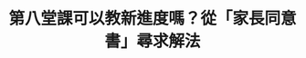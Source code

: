 ---
id: "5"
lang: zh-tw
publish: "FALSE"
description: 「強制取消國中、高中的第八節課後輔導及寒暑假輔導」連署案
selected: "FALSE"
blog_selected: "FALSE"
thumbnail: https://cm.pdis.tw/images/post/1WRiiGc1nJTN4fg4ko9X1oPuoacJ5btFw.jpg
title: 第八堂課可以教新進度嗎？從「家長同意書」尋求解法
introduction:
  content: "許多國高中雖規定輔導課程不得教授新進度，但卻常常被老師用來上新課程，導致輔導課程之原意消失，因此提案人希望能取消第八節及寒暑假的課後輔導，\
    讓學生放學後有足夠時間自行學習，而學校也可因此省下第八節上課時間的成本。\r

    經過會議討論後，綜合考量偏鄉、經濟弱勢之學子仍有課業輔導需求，家長也有相關的安全考量，目前不宜強制取消課後輔導課程，但教育部將會積極研擬並採行\
    新措施，例如研訂「家長同意書」供各校使用，並另設課業輔導之相關救濟管道，鼓勵學校開設多元化輔導課程，希望能在避免學校強制學生參加課後輔導的同時，維護學\
    生的學習權益。\r"
color: blue
join:
  type: 提
  title: 強制取消國中、高中的第八節課後輔導及寒暑假輔導
  link: https://join.gov.tw/idea/detail/f57c0195-ed01-4e87-b7eb-638c15eecc4a
  image: https://cm.pdis.tw/images/post/1UCAOvYwgcE1PUEILABHSRHeixzNVMsHj.jpg
layout: post
departments:
  - 教育部
embed:
  mind_map:
    links:
      - https://miro.com/app/live-embed/o9J_k09jf0s=/?moveToViewport=-4701,3642,4313,5250
  ministry_slide:
    links:
      - https://issuu.com/pdis.tw/docs/_8_
  transcript:
    links:
      - https://sayit.pdis.nat.gov.tw/2017-04-28-%E9%96%8B%E6%94%BE%E6%94%BF%E5%BA%9C%E8%81%AF%E7%B5%A1%E4%BA%BA%E7%AC%AC%E4%BA%94%E6%AC%A1%E5%8D%94%E4%BD%9C%E6%9C%83%E8%AD%B0
---